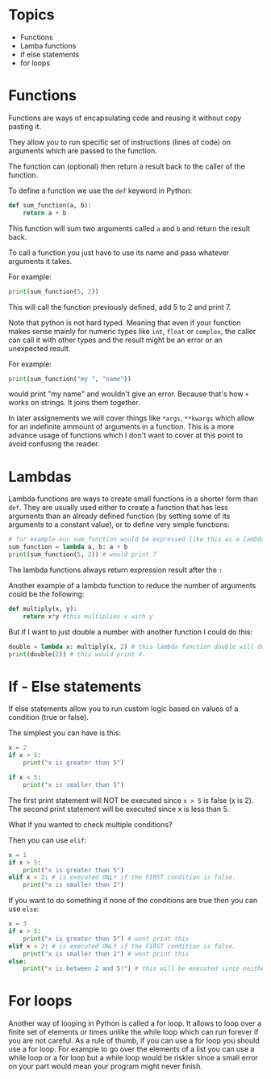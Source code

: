 # Topics

- Functions
- Lamba functions
- if else statements
- for loops

# Functions

Functions are ways of encapsulating code and reusing it without copy pasting it.

They allow you to run specific set of instructions (lines of code) on arguments which are passed to the function.

The function can (optional) then return a result back to the caller of the function.

To define a function we use the `def` keyword in Python:

```python
def sum_function(a, b):
    return a + b
```

This function will sum two arguments called `a` and `b` and return the result back.

To call a function you just have to use its name and pass whatever arguments it takes.

For example:

```python
print(sum_function(5, 2))
```

This will call the function previously defined, add 5 to 2 and print 7.

Note that python is not hard typed. Meaning that even if your function makes sense mainly for numeric types like `int`, `float` or `complex`, the caller can call it with other types and the result might be an error or an unexpected result.

For example:

```python
print(sum_function("my ", "name"))
```

would print "my name" and wouldn't give an error. Because that's how `+` works on strings. It joins them together.

In later assignements we will cover things like `*args`, `**kwargs` which allow for an indefinite ammount of arguments in a function. This is a more advance usage of functions which I don't want to cover at this point to avoid confusing the reader.

# Lambdas

Lambda functions are ways to create small functions in a shorter form than `def`. They are usually used either to create a function that has less arguments than an already defined function (by setting some of its arguments to a constant value), or to define very simple functions:

```python
# for example our sum_function would be expressed like this as a lambda function:
sum_function = lambda a, b: a + b
print(sum_function(5, 2)) # would print 7
```

The lambda functions always return expression result after the `:`

Another example of a lambda function to reduce the number of arguments could be the following:

```python
def multiply(x, y):
    return x*y #this multiplies x with y
```

But if I want to just double a number with another function I could do this:

```python
double = lambda x: multiply(x, 2) # this lambda function double will double every argument x
print(double(2)) # this would print 4.
```

# If - Else statements

If else statements allow you to run custom logic based on values of a condition (true or false).

The simplest you can have is this:

```python
x = 2
if x > 5:
    print("x is greater than 5")

if x < 5:
    print("x is smaller than 5")
```
The first print statement will NOT be executed since `x > 5` is false (x is 2).
The second print statement will be executed since x is less than 5.

What if you wanted to check multiple conditions?

Then you can use `elif`:

```python
x = 1
if x > 5:
    print("x is greater than 5")
elif x < 2: # is executed ONLY if the FIRST condition is false.
    print("x is smaller than 2")
```
If you want to do something if none of the conditions are true then you can use `else`:

```python
x = 3
if x > 5:
    print("x is greater than 5") # wont print this
elif x < 2: # is executed ONLY if the FIRST condition is false.
    print("x is smaller than 2") # wont print this
else:
    print("x is between 2 and 5!") # this will be executed since neither of the conditions are met (none are true)
```

# For loops

Another way of looping in Python is called a for loop. It allows to loop over a finite set of elements or times unlike the while loop which can run forever if you are not careful. As a rule of thumb, if you can use a for loop you should use a for loop. For example to go over the elements of a list you can use a while loop or a for loop but a while loop would be riskier since a small error on your part would mean your program might never finish.